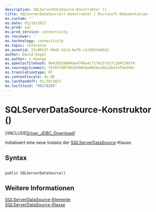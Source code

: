 ```yaml
---
description: SQLServerDataSource-Konstruktor ()
title: SQLServerDataSource()-Konstruktor | Microsoft-Dokumentation
ms.custom: ''
ms.date: 01/19/2017
ms.prod: sql
ms.prod_service: connectivity
ms.reviewer: ''
ms.technology: connectivity
ms.topic: reference
ms.assetid: 23c8012f-9642-42c4-be76-c1c6563e8912
author: David-Engel
ms.author: v-daenge
ms.openlocfilehash: 96435828894de4740a4c7178c57dcfc1947295f4
ms.sourcegitcommit: 33f0f190f962059826e002be165a2bef4f9e350c
ms.translationtype: HT
ms.contentlocale: de-DE
ms.lasthandoff: 01/30/2021
ms.locfileid: "99178285"
---
```

# <a name="sqlserverdatasource-constructor-"></a>SQLServerDataSource-Konstruktor ()
[!INCLUDE[Driver_JDBC_Download](../../../includes/driver_jdbc_download.md)]

  Initialisiert eine neue Instanz der [SQLServerDataSource](../../../connect/jdbc/reference/sqlserverdatasource-class.md)-Klasse.  
  
## <a name="syntax"></a>Syntax  
  
```  
  
public SQLServerDataSource()  
```  
  
## <a name="see-also"></a>Weitere Informationen  
 [SQLServerDataSource-Elemente](../../../connect/jdbc/reference/sqlserverdatasource-members.md)   
 [SQLServerDataSource-Klasse](../../../connect/jdbc/reference/sqlserverdatasource-class.md)  
  
  
